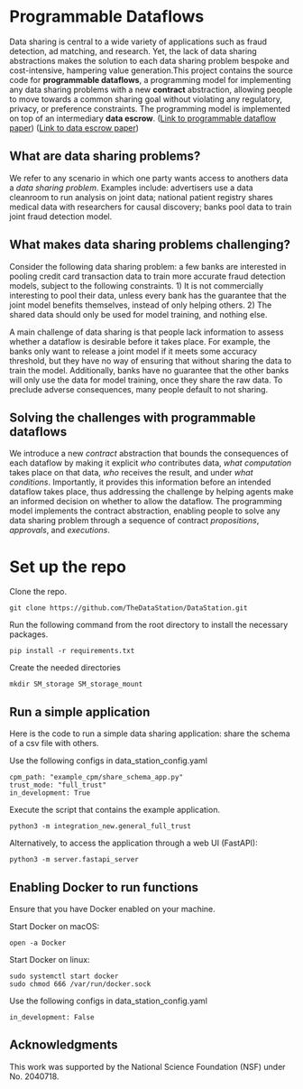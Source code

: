 # Programmable Dataflows

Data sharing is central to a wide variety of applications such as
fraud detection, ad matching, and research. Yet, the lack of data sharing abstractions makes the solution to each data sharing problem
bespoke and cost-intensive, hampering value generation.This project contains the source code for **programmable dataflows**, a programming model 
for implementing any data sharing problems with a new **contract** abstraction, allowing people to move towards a 
common sharing goal without violating any regulatory, privacy, or preference constraints.
The programming model is implemented on top of an intermediary **data escrow**. ([Link to programmable dataflow paper](https://arxiv.org/pdf/2408.04092)) ([Link to data escrow paper](https://arxiv.org/pdf/2305.03842))

## What are data sharing problems?

We refer to any scenario in which one party wants access to anothers data a *data sharing problem*.
Examples include: advertisers use a data cleanroom to run analysis on joint data; national patient
registry shares medical data with researchers for causal discovery; banks pool data to train joint
fraud detection model.

## What makes data sharing problems challenging?

Consider the following data sharing problem: a few banks are interested
in pooling credit card transaction data to train more accurate fraud
detection models, subject to the following constraints. 1) It is not commercially interesting to pool their data, unless every bank has the guarantee that the joint
model benefits themselves, instead of only helping others. 2) The shared data should only
be used for model training, and nothing else.

A main challenge of data sharing is that people lack information
to assess whether a dataflow is desirable before it takes place. For example, the
banks only want to release a joint model if it meets some accuracy threshold,
but they have no way of ensuring that without sharing the data to train the model. Additionally,
banks have no guarantee that the other banks will only use the data for model training, once they share
the raw data. To preclude adverse consequences, many people default to not sharing.

## Solving the challenges with programmable dataflows

We introduce a new *contract* abstraction that bounds the consequences of each dataflow by making it explicit *who* contributes data, *what
computation* takes place on that data, *who* receives the result,
and under *what conditions*. Importantly, it provides this information before an intended dataflow takes place, thus addressing
the challenge by helping agents make an informed decision on
whether to allow the dataflow. The programming model implements the contract abstraction, enabling people to solve
any data sharing problem through a sequence of contract *propositions*, *approvals*, and *executions*.

# Set up the repo

Clone the repo.

    git clone https://github.com/TheDataStation/DataStation.git

Run the following command from the root directory to install the necessary packages.

    pip install -r requirements.txt

Create the needed directories

    mkdir SM_storage SM_storage_mount

## Run a simple application

Here is the code to run a simple data sharing application: share the schema of a csv file with others.

Use the following configs in data_station_config.yaml

    cpm_path: "example_cpm/share_schema_app.py"
    trust_mode: "full_trust"
    in_development: True

Execute the script that contains the example application.

    python3 -m integration_new.general_full_trust

Alternatively, to access the application through a web UI (FastAPI):

    python3 -m server.fastapi_server

## Enabling Docker to run functions

Ensure that you have Docker enabled on your machine.

Start Docker on macOS:

    open -a Docker

Start Docker on linux:

    sudo systemctl start docker
    sudo chmod 666 /var/run/docker.sock

Use the following configs in data_station_config.yaml

    in_development: False

## Acknowledgments

This work was supported by the National Science Foundation (NSF) under No. 2040718.

[//]: # (## Notes For Developers)

[//]: # ( )
[//]: # (Data Station is a computational and data management infrastructure.)

[//]: # (Developers will write applications they want to run on top of Data Station. )

[//]: # (In this section, we explain how to develop applications for Data Station.)

[//]: # ()
[//]: # (An application that can run on Data Station is specified as a python file under the)

[//]: # (example_epm/ directory, called an **EPM file**. An example of an EPM file is:)

[//]: # ()
[//]: # (    example_epm/sharing_consortia.py)

[//]: # ()
[//]: # (Each application &#40;EPM file&#41; exposes to users a set of APIs they can call. )

[//]: # (These are functions tagged with @api_endpoint. These APIs can include functionalities)

[//]: # (like registering a data element, proposing a contract, etc. )

[//]: # (An example of an API endpoint in sharing_consortia.py is)

[//]: # ()
[//]: # (    @api_endpoint)

[//]: # (    def register_de&#40;...&#41;:)

[//]: # ()
[//]: # (A special class of APIs are additionally tagged with @function. )

[//]: # (These are APIs that users can call, that need to access the content of data elements. )

[//]: # (An example of such an API endpoint in sharing_consortia.py is)

[//]: # ()
[//]: # (    @api_endpoint)

[//]: # (    @function)

[//]: # (    def calc_pi_and_pip&#40;&#41;:)

[//]: # ()
[//]: # (Data Station provides a set of default implementation for some of these )

[//]: # (functionalities. Those are written in escrowapi/escrow_api.py.)

[//]: # ()
[//]: # (To run an application once it's written, modify data_station_config.yaml.)

[//]: # ()
[//]: # (    epm_path: "example_epm/<Your EPM File>")

[//]: # ()
[//]: # (You can test the application by writing a script, or interact it through FastAPI )

[//]: # (interface. To use the FastAPI interface, run the following command:)

[//]: # ()
[//]: # (    python3 -m server.fastapi_server)

[//]: # ()
[//]: # (Then, in your browser, enter:)

[//]: # ()
[//]: # (    http://localhost:8000/docs)
